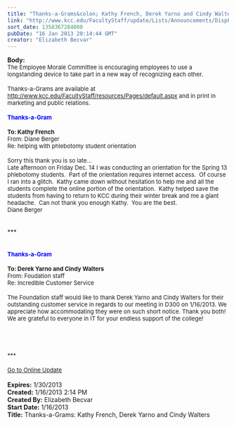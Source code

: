 ```yaml
---
title: "Thanks-a-Grams&colon; Kathy French, Derek Yarno and Cindy Walters"
link: "http://www.kcc.edu/FacultyStaff/update/Lists/Announcements/DispForm.aspx?ID=961"
sort_date: 1358367284000
pubDate: "16 Jan 2013 20:14:44 GMT"
creator: "Elizabeth Becvar"
---
```


<div><b>Body:</b> <div class="ExternalClass56FF1BB5C43045CFA30BFFC8DDEAC47F">
<div><font size="2">The Employee Morale Committee is encouraging employees to use a longstanding device to take part in a new way of recognizing each other. </font></div>
<div><font size="2"></font> </div>
<div><font size="2">Thanks-a-Grams are available at </font><a href="/FacultyStaff/resources/Pages/default.aspx"><font size="2">http://www.kcc.edu/FacultyStaff/resources/Pages/default.aspx</font></a><font size="2"> and in print in marketing and public relations. </font></div>
<div><font size="2"></font> </div>
<div><font color="#0000ff" size="2"><strong>Thanks-a-Gram</strong></font></div>
<div><br /><font size="2"><strong>To: Kathy French</strong></font></div>
<div><font size="2">From: Diane Berger</font></div>
<div><font size="2">Re: helping with phlebotomy student orientation</font></div>
<div><font size="2"></font> </div>
<div><font size="2">Sorry this thank you is so late...<br />Late afternoon on Friday Dec. 14 I was conducting an orientation for the Spring 13 phlebotomy students.  Part of the orientation requires internet access.  Of course I ran into a glitch.  Kathy came down without hesitation to help me and all the students complete the online portion of the orientation.  Kathy helped save the students from having to return to KCC during their winter break and me a giant headache.  Can not thank you enough Kathy.  You are the best.<br />Diane Berger</font></div>
<div> </div>
<div> </div>
<div>***</div>
<div> </div>
<div>
<div><font size="2"></font> </div>
<div><font color="#0000ff" size="2"><strong>Thanks-a-Gram</strong></font></div><br /><font size="2"><strong>To: Derek Yarno and Cindy Walters </strong></font></div>
<div><font size="2">From: Foudation staff</font></div>
<div><font size="2">Re: Incredible Customer Service</font></div>
<div> </div>
<div><font size="2">The Foundation staff would like to thank Derek Yarno and Cindy Walters for their outstanding customer service in regards to our meeting in D300 on 1/16/2013. We appreciate how accommodating they were on such short notice. Thank you both! We are grateful to everyone in IT for your endless support of the college! </font></div>
<div><font size="2"></font> </div>
<div><font size="2"></font> </div>
<div><font size="2"></font> </div>
<div><font size="2"></font> </div>
<div><font size="2">***</font></div>
<div><font size="2"></font> </div>
<div><font size="2"><a href="/FacultyStaff/update/Pages/dailyupdate.aspx">Go to Online Update</a></font><font size="2"></font></div>
<div><font size="2"></font> </div></div></div>
<div><b>Expires:</b> 1/30/2013</div>
<div><b>Created:</b> 1/16/2013 2:14 PM</div>
<div><b>Created By:</b> Elizabeth Becvar</div>
<div><b>Start Date:</b> 1/16/2013</div>
<div><b>Title:</b> Thanks-a-Grams: Kathy French, Derek Yarno and Cindy Walters</div>
